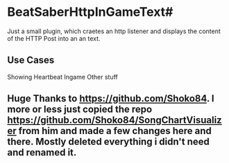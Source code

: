 # BeatSaberHttpInGameText#

Just a small plugin, which craetes an http listener and displays the content of the HTTP Post into an an text.

## Use Cases
Showing Heartbeat Ingame
Other stuff

## Huge Thanks to https://github.com/Shoko84. I more or less just copied the repo https://github.com/Shoko84/SongChartVisualizer from him and made a few changes here and there. Mostly deleted everything i didn't need and renamed it.  
